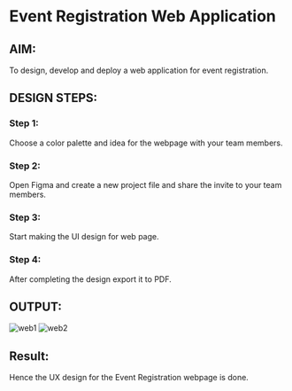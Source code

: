 # Event Registration Web Application

## AIM:
To design, develop and deploy a web application for event registration.

## DESIGN STEPS:

### Step 1:
Choose a color palette and idea for the webpage with your team members.


### Step 2:
Open Figma and create a new project file and share the invite to your team members.

### Step 3:
Start making the UI design for web page.

### Step 4:
After completing the design export it to PDF.

## OUTPUT:
![web1](https://user-images.githubusercontent.com/118749665/215010535-ac3c542d-b947-4e9c-aa8f-8181ea841961.jpeg)
![web2](https://user-images.githubusercontent.com/118749665/215010557-f843254b-6290-4576-bff6-bcc9198099a0.jpeg)



## Result:
Hence the UX design for the Event Registration webpage is done.

